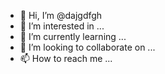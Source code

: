 - 👋 Hi, I’m @dajgdfgh
- 👀 I’m interested in ...
- 🌱 I’m currently learning ...
- 💞️ I’m looking to collaborate on ...
- 📫 How to reach me ...

<!---
dajgdfgh/dajgdfgh is a ✨ special ✨ repository because its `README.md` (this file) appears on your GitHub profile.
You can click the Preview link to take a look at your changes.
--->
